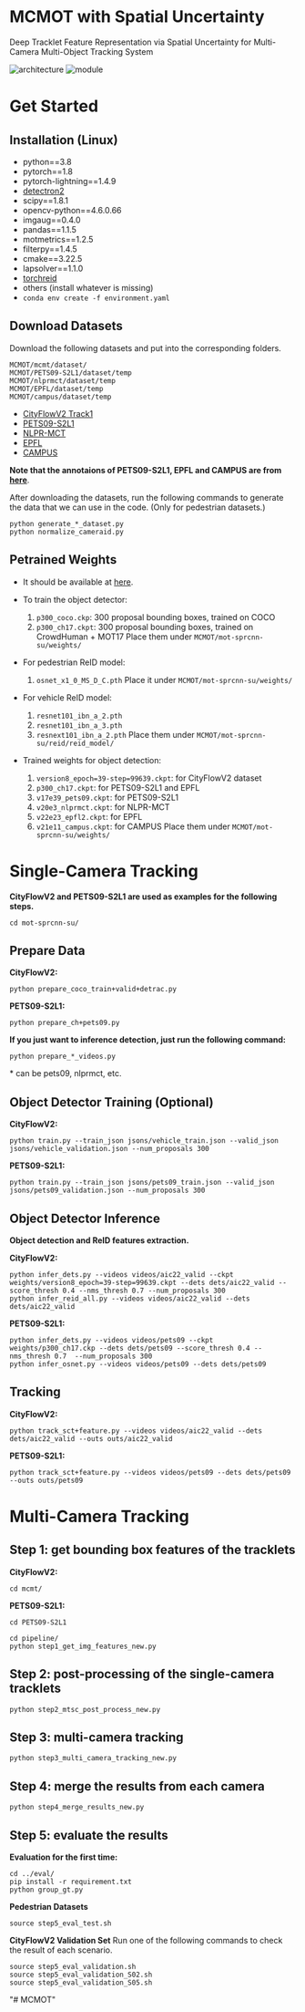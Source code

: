 # MCMOT with Spatial Uncertainty
Deep Tracklet Feature Representation via Spatial Uncertainty for Multi-Camera Multi-Object Tracking System

![architecture](https://github.com/ykwei1127/MCMOT/blob/master/figures/architecture.png)
![module](https://github.com/ykwei1127/MCMOT/blob/master/figures/module.png)

# Get Started
## Installation (Linux)
* python==3.8
* pytorch==1.8
* pytorch-lightning==1.4.9
* [detectron2](https://detectron2.readthedocs.io/en/latest/tutorials/install.html)
* scipy==1.8.1
* opencv-python==4.6.0.66
* imgaug==0.4.0
* pandas==1.1.5
* motmetrics==1.2.5 
* filterpy==1.4.5
* cmake==3.22.5 
* lapsolver==1.1.0
* [torchreid](https://github.com/KaiyangZhou/deep-person-reid)
* others (install whatever is missing)
* `conda env create -f environment.yaml`

## Download Datasets
Download the following datasets and put into the corresponding folders.
```
MCMOT/mcmt/dataset/
MCMOT/PETS09-S2L1/dataset/temp
MCMOT/nlprmct/dataset/temp
MCMOT/EPFL/dataset/temp
MCMOT/campus/dataset/temp
```
* [CityFlowV2 Track1](https://www.aicitychallenge.org/2022-data-and-evaluation/)
* [PETS09-S2L1](http://cs.binghamton.edu/~mrldata/public/PETS2009/S1_L2.tar.bz2)
* [NLPR-MCT](http://www.mct2014.com/Datasets.html)
* [EPFL](https://www.epfl.ch/labs/cvlab/data/data-pom-index-php/)
* [CAMPUS](https://bitbucket.org/merayxu/multiview-object-tracking-dataset/src/master/)

**Note that the annotaions of PETS09-S2L1, EPFL and CAMPUS are from [here](https://bitbucket.org/merayxu/multiview-object-tracking-dataset/src/master/)**.

After downloading the datasets, run the following commands to generate the data that we can use in the code. (Only for pedestrian datasets.)
```
python generate_*_dataset.py
python normalize_cameraid.py
```

## Petrained Weights
* It should be available at [here](https://github.com/ykwei1127/MCMOT/releases/tag/Weights).

* To train the object detector:
    1. ```p300_coco.ckp```: 300 proposal bounding boxes, trained on COCO
    2. ```p300_ch17.ckpt```: 300 proposal bounding boxes, trained on CrowdHuman + MOT17
    Place them under ```MCMOT/mot-sprcnn-su/weights/```

* For pedestrian ReID model:
    1. ```osnet_x1_0_MS_D_C.pth```
    Place it under ```MCMOT/mot-sprcnn-su/weights/```

* For vehicle ReID model:
    1. ```resnet101_ibn_a_2.pth```
    2. ```resnet101_ibn_a_3.pth```
    3. ```resnext101_ibn_a_2.pth```
    Place them under ```MCMOT/mot-sprcnn-su/reid/reid_model/```

* Trained weights for object detection:
    1. ```version8_epoch=39-step=99639.ckpt```: for CityFlowV2 dataset
    2. ```p300_ch17.ckpt```: for PETS09-S2L1 and EPFL
    3. ```v17e39_pets09.ckpt```: for PETS09-S2L1
    4. ```v20e3_nlprmct.ckpt```: for NLPR-MCT
    5. ```v22e23_epfl2.ckpt```: for EPFL
    6. ```v21e11_campus.ckpt```: for CAMPUS
    Place them under ```MCMOT/mot-sprcnn-su/weights/```

# Single-Camera Tracking
**CityFlowV2 and PETS09-S2L1 are used as examples for the following steps.**

```
cd mot-sprcnn-su/
```

## Prepare Data
**CityFlowV2:**
```
python prepare_coco_train+valid+detrac.py
```

**PETS09-S2L1:**
```
python prepare_ch+pets09.py
```

**If you just want to inference detection, just run the following command:**
```
python prepare_*_videos.py
```
\* can be pets09, nlprmct, etc.


## Object Detector Training (Optional)
**CityFlowV2:**
```
python train.py --train_json jsons/vehicle_train.json --valid_json jsons/vehicle_validation.json --num_proposals 300
```

**PETS09-S2L1:**
```
python train.py --train_json jsons/pets09_train.json --valid_json jsons/pets09_validation.json --num_proposals 300
```


## Object Detector Inference
**Object detection and ReID features extraction.**

**CityFlowV2:**
```
python infer_dets.py --videos videos/aic22_valid --ckpt weights/version8_epoch=39-step=99639.ckpt --dets dets/aic22_valid --score_thresh 0.4 --nms_thresh 0.7 --num_proposals 300
python infer_reid_all.py --videos videos/aic22_valid --dets dets/aic22_valid
```

**PETS09-S2L1:**
```
python infer_dets.py --videos videos/pets09 --ckpt weights/p300_ch17.ckp --dets dets/pets09 --score_thresh 0.4 --nms_thresh 0.7  --num_proposals 300
python infer_osnet.py --videos videos/pets09 --dets dets/pets09
```


## Tracking
**CityFlowV2:**
```
python track_sct+feature.py --videos videos/aic22_valid --dets dets/aic22_valid --outs outs/aic22_valid
```

**PETS09-S2L1:**
```
python track_sct+feature.py --videos videos/pets09 --dets dets/pets09 --outs outs/pets09
```


# Multi-Camera Tracking
## Step 1: get bounding box features of the tracklets
**CityFlowV2:**
```
cd mcmt/
```

**PETS09-S2L1:**
```
cd PETS09-S2L1
```

```
cd pipeline/
python step1_get_img_features_new.py
```

## Step 2: post-processing of the single-camera tracklets
```
python step2_mtsc_post_process_new.py
```

## Step 3: multi-camera tracking
```
python step3_multi_camera_tracking_new.py
```

## Step 4: merge the results from each camera
```
python step4_merge_results_new.py
```

## Step 5: evaluate the results
**Evaluation for the first time:**
```
cd ../eval/
pip install -r requirement.txt
python group_gt.py
```

**Pedestrian Datasets**
```
source step5_eval_test.sh
```

**CityFlowV2 Validation Set**
Run one of the following commands to check the result of each scenario.
```
source step5_eval_validation.sh
source step5_eval_validation_S02.sh
source step5_eval_validation_S05.sh
```
"# MCMOT" 
